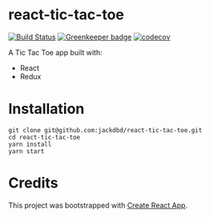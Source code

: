 # react-tic-tac-toe
[![Build Status](https://travis-ci.org/jackdbd/react-tic-tac-toe.svg?branch=master)](https://travis-ci.org/jackdbd/react-tic-tac-toe) [![Greenkeeper badge](https://badges.greenkeeper.io/jackdbd/react-tic-tac-toe.svg)](https://greenkeeper.io/) [![codecov](https://codecov.io/gh/jackdbd/react-tic-tac-toe/branch/master/graph/badge.svg)](https://codecov.io/gh/jackdbd/react-tic-tac-toe)

A Tic Tac Toe app built with:

- React
- Redux


# Installation

```
git clone git@github.com:jackdbd/react-tic-tac-toe.git
cd react-tic-tac-toe
yarn install
yarn start
```


# Credits

This project was bootstrapped with [Create React App](https://github.com/facebookincubator/create-react-app).
